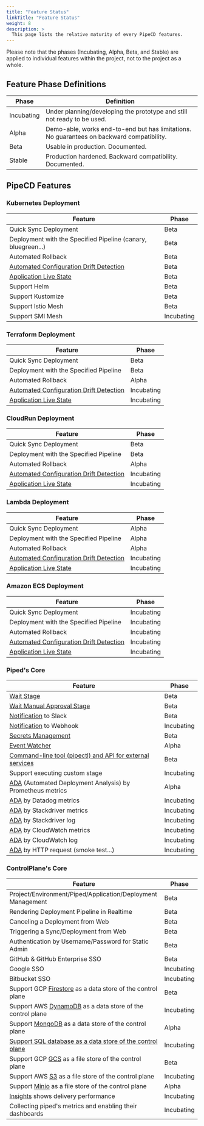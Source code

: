 ```yaml
---
title: "Feature Status"
linkTitle: "Feature Status"
weight: 8
description: >
  This page lists the relative maturity of every PipeCD features.
---
```


Please note that the phases (Incubating, Alpha, Beta, and Stable) are applied to individual features within the project, not to the project as a whole.

## Feature Phase Definitions

| Phase | Definition |
|-|-|
| Incubating | Under planning/developing the prototype and still not ready to be used. |
| Alpha | Demo-able, works end-to-end but has limitations. No guarantees on backward compatibility. |
| Beta | Usable in production. Documented. |
| Stable | Production hardened. Backward compatibility. Documented. |

## PipeCD Features

### Kubernetes Deployment

| Feature | Phase |
|-|-|
| Quick Sync Deployment | Beta |
| Deployment with the Specified Pipeline (canary, bluegreen...) | Beta |
| Automated Rollback | Beta |
| [Automated Configuration Drift Detection](/docs/user-guide/configuration-drift-detection/) | Beta |
| [Application Live State](/docs/user-guide/application-live-state/) | Beta |
| Support Helm | Beta |
| Support Kustomize | Beta |
| Support Istio Mesh | Beta |
| Support SMI Mesh | Incubating |

### Terraform Deployment

| Feature | Phase |
|-|-|
| Quick Sync Deployment | Beta |
| Deployment with the Specified Pipeline | Beta |
| Automated Rollback | Alpha |
| [Automated Configuration Drift Detection](/docs/user-guide/configuration-drift-detection/) | Incubating |
| [Application Live State](/docs/user-guide/application-live-state/) | Incubating |

### CloudRun Deployment

| Feature | Phase |
|-|-|
| Quick Sync Deployment | Beta |
| Deployment with the Specified Pipeline | Beta |
| Automated Rollback | Alpha |
| [Automated Configuration Drift Detection](/docs/user-guide/configuration-drift-detection/) | Incubating |
| [Application Live State](/docs/user-guide/application-live-state/) | Incubating |

### Lambda Deployment

| Feature | Phase |
|-|-|
| Quick Sync Deployment | Alpha |
| Deployment with the Specified Pipeline | Alpha |
| Automated Rollback | Alpha |
| [Automated Configuration Drift Detection](/docs/user-guide/configuration-drift-detection/) | Incubating |
| [Application Live State](/docs/user-guide/application-live-state/) | Incubating |

### Amazon ECS Deployment

| Feature | Phase |
|-|-|
| Quick Sync Deployment | Incubating |
| Deployment with the Specified Pipeline | Incubating |
| Automated Rollback | Incubating |
| [Automated Configuration Drift Detection](/docs/user-guide/configuration-drift-detection/) | Incubating |
| [Application Live State](/docs/user-guide/application-live-state/) | Incubating |

### Piped's Core

| Feature | Phase |
|-|-|
| [Wait Stage](/docs/user-guide/adding-a-wait-stage/) | Beta |
| [Wait Manual Approval Stage](/docs/user-guide/adding-a-manual-approval/) | Beta |
| [Notification](/docs/operator-manual/piped/configuring-notifications/) to Slack | Beta |
| [Notification](/docs/operator-manual/piped/configuring-notifications/) to Webhook | Incubating |
| [Secrets Management](/docs/user-guide/sealed-secrets/) | Beta |
| [Event Watcher](/docs/user-guide/event-watcher/) | Alpha |
| [Command-line tool (pipectl) and API for external services](/docs/user-guide/command-line-tool/) | Beta |
| Support executing custom stage | Incubating |
| [ADA](/docs/user-guide/automated-deployment-analysis/) (Automated Deployment Analysis) by Prometheus metrics | Alpha |
| [ADA](/docs/user-guide/automated-deployment-analysis/) by Datadog metrics | Incubating |
| [ADA](/docs/user-guide/automated-deployment-analysis/) by Stackdriver metrics | Incubating |
| [ADA](/docs/user-guide/automated-deployment-analysis/) by Stackdriver log | Incubating |
| [ADA](/docs/user-guide/automated-deployment-analysis/) by CloudWatch metrics | Incubating |
| [ADA](/docs/user-guide/automated-deployment-analysis/) by CloudWatch log | Incubating |
| [ADA](/docs/user-guide/automated-deployment-analysis/) by HTTP request (smoke test...) | Incubating |

### ControlPlane's Core

| Feature | Phase |
|-|-|
| Project/Environment/Piped/Application/Deployment Management | Beta |
| Rendering Deployment Pipeline in Realtime | Beta |
| Canceling a Deployment from Web | Beta |
| Triggering a Sync/Deployment from Web | Beta |
| Authentication by Username/Password for Static Admin | Beta |
| GitHub & GitHub Enterprise SSO | Beta |
| Google SSO | Incubating |
| Bitbucket SSO | Incubating |
| Support GCP [Firestore](https://cloud.google.com/firestore) as a data store of the control plane | Beta |
| Support AWS [DynamoDB](https://aws.amazon.com/dynamodb/) as a data store of the control plane | Incubating |
| Support [MongoDB](https://www.mongodb.com/) as a data store of the control plane | Alpha |
| [Support SQL database as a data store of the control plane](https://github.com/pipe-cd/pipe/issues/1581) | Incubating |
| Support GCP [GCS](https://cloud.google.com/storage) as a file store of the control plane | Beta |
| Support AWS [S3](https://aws.amazon.com/s3/) as a file store of the control plane | Incubating |
| Support [Minio](https://github.com/minio/minio) as a file store of the control plane | Alpha |
| [Insights](/docs/user-guide/insights/) shows delivery performance | Incubating |
| Collecting piped's metrics and enabling their dashboards | Incubating |
